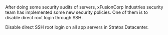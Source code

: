 After doing some security audits of servers, xFusionCorp Industries security team has implemented some new security policies. One of them is to disable direct root login through SSH.

Disable direct SSH root login on all app servers in Stratos Datacenter.